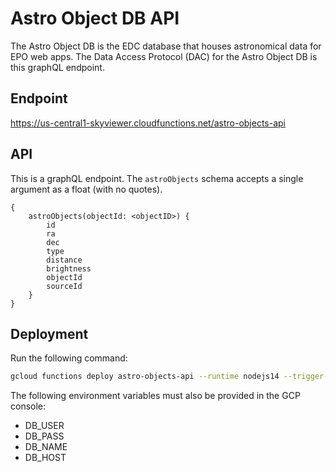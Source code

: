 # Astro Object DB API

The Astro Object DB is the EDC database that houses astronomical data for EPO web apps. The Data Access Protocol (DAC) for the Astro Object DB is this graphQL endpoint.

## Endpoint

https://us-central1-skyviewer.cloudfunctions.net/astro-objects-api 

## API

This is a graphQL endpoint. The `astroObjects` schema accepts a single argument as a float (with no quotes).

```gql
{
    astroObjects(objectId: <objectID>) {
        id        
        ra        
        dec                
        type        
        distance        
        brightness        
        objectId
        sourceId   
    }
} 
```

## Deployment

Run the following command:

```bash
gcloud functions deploy astro-objects-api --runtime nodejs14 --trigger-http --allow-unauthenticated
```

The following environment variables must also be provided in the GCP console:

* DB_USER
* DB_PASS
* DB_NAME
* DB_HOST